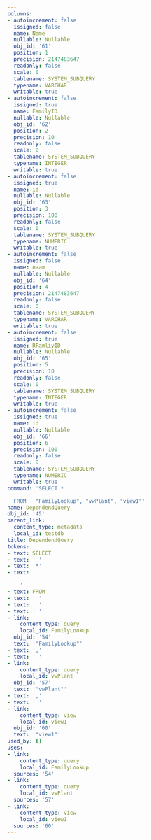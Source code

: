 ```yaml
---
columns:
- autoincrement: false
  issigned: false
  name: Name
  nullable: Nullable
  obj_id: '61'
  position: 1
  precision: 2147483647
  readonly: false
  scale: 0
  tablename: SYSTEM_SUBQUERY
  typename: VARCHAR
  writable: true
- autoincrement: false
  issigned: true
  name: FamilyID
  nullable: Nullable
  obj_id: '62'
  position: 2
  precision: 10
  readonly: false
  scale: 0
  tablename: SYSTEM_SUBQUERY
  typename: INTEGER
  writable: true
- autoincrement: false
  issigned: true
  name: id
  nullable: Nullable
  obj_id: '63'
  position: 3
  precision: 100
  readonly: false
  scale: 0
  tablename: SYSTEM_SUBQUERY
  typename: NUMERIC
  writable: true
- autoincrement: false
  issigned: false
  name: naam
  nullable: Nullable
  obj_id: '64'
  position: 4
  precision: 2147483647
  readonly: false
  scale: 0
  tablename: SYSTEM_SUBQUERY
  typename: VARCHAR
  writable: true
- autoincrement: false
  issigned: true
  name: RFamliyID
  nullable: Nullable
  obj_id: '65'
  position: 5
  precision: 10
  readonly: false
  scale: 0
  tablename: SYSTEM_SUBQUERY
  typename: INTEGER
  writable: true
- autoincrement: false
  issigned: true
  name: id
  nullable: Nullable
  obj_id: '66'
  position: 6
  precision: 100
  readonly: false
  scale: 0
  tablename: SYSTEM_SUBQUERY
  typename: NUMERIC
  writable: true
command: 'SELECT *

  FROM   "FamilyLookup", "vwPlant", "view1"'
name: DependendQuery
obj_id: '45'
parent_link:
  content_type: metadata
  local_id: testdb
title: DependendQuery
tokens:
- text: SELECT
- text: ' '
- text: '*'
- text: '

    '
- text: FROM
- text: ' '
- text: ' '
- text: ' '
- link:
    content_type: query
    local_id: FamilyLookup
  obj_id: '54'
  text: '"FamilyLookup"'
- text: ','
- text: ' '
- link:
    content_type: query
    local_id: vwPlant
  obj_id: '57'
  text: '"vwPlant"'
- text: ','
- text: ' '
- link:
    content_type: view
    local_id: view1
  obj_id: '60'
  text: '"view1"'
used_by: []
uses:
- link:
    content_type: query
    local_id: FamilyLookup
  sources: '54'
- link:
    content_type: query
    local_id: vwPlant
  sources: '57'
- link:
    content_type: view
    local_id: view1
  sources: '60'
---
```

